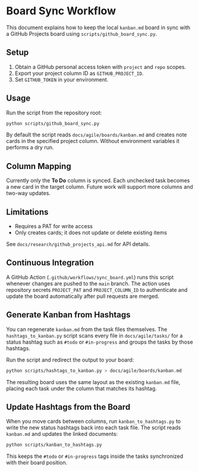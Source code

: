 # Board Sync Workflow

This document explains how to keep the local `kanban.md` board in sync with a GitHub Projects board using `scripts/github_board_sync.py`.

## Setup
1. Obtain a GitHub personal access token with `project` and `repo` scopes.
2. Export your project column ID as `GITHUB_PROJECT_ID`.
3. Set `GITHUB_TOKEN` in your environment.

## Usage
Run the script from the repository root:

```bash
python scripts/github_board_sync.py
```

By default the script reads `docs/agile/boards/kanban.md` and creates note cards in the specified project column. Without environment variables it performs a dry run.

## Column Mapping
Currently only the **To Do** column is synced. Each unchecked task becomes a new card in the target column. Future work will support more columns and two-way updates.

## Limitations
- Requires a PAT for write access
- Only creates cards; it does not update or delete existing items

See `docs/research/github_projects_api.md` for API details.

## Continuous Integration

A GitHub Action (`.github/workflows/sync_board.yml`) runs this script whenever changes are pushed to the `main` branch. The action uses repository secrets `PROJECT_PAT` and `PROJECT_COLUMN_ID` to authenticate and update the board automatically after pull requests are merged.

## Generate Kanban from Hashtags

You can regenerate `kanban.md` from the task files themselves. The
`hashtags_to_kanban.py` script scans every file in `docs/agile/tasks/` for a
status hashtag such as `#todo` or `#in-progress` and groups the tasks by those
hashtags.

Run the script and redirect the output to your board:

```bash
python scripts/hashtags_to_kanban.py > docs/agile/boards/kanban.md
```

The resulting board uses the same layout as the existing `kanban.md` file,
placing each task under the column that matches its hashtag.

## Update Hashtags from the Board

When you move cards between columns, run `kanban_to_hashtags.py` to write the
new status hashtags back into each task file. The script reads
`kanban.md` and updates the linked documents:

```bash
python scripts/kanban_to_hashtags.py
```

This keeps the `#todo` or `#in-progress` tags inside the tasks synchronized with
their board position.
